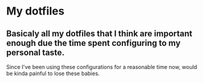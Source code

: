 # My dotfiles

## Basicaly all my dotfiles that I think are important enough due the time spent configuring to my personal taste. 

Since I've been using these configurations for a reasonable time now, would be kinda painful to lose these babies.
